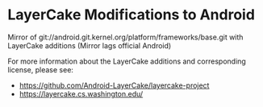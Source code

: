 LayerCake Modifications to Android
================================

Mirror of git://android.git.kernel.org/platform/frameworks/base.git with LayerCake additions (Mirror lags official Android)

For more information about the LayerCake additions and corresponding license, please see:
* https://github.com/Android-LayerCake/layercake-project
* https://layercake.cs.washington.edu/
